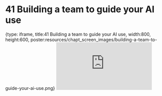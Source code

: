 # 41 Building a team to guide your AI use
 
{type: iframe, title:41 Building a team to guide your AI use, width:800, height:600, poster:resources/chapt_screen_images/building-a-team-to-guide-your-ai-use.png}
![](https://hutchdatascience.org/AI_for_Decision_Makers/no_toc/building-a-team-to-guide-your-ai-use.html)
 

 
